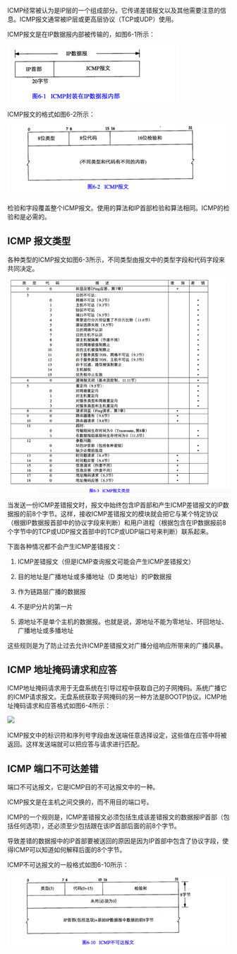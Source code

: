ICMP经常被认为是IP层的一个组成部分。它传递差错报文以及其他需要注意的信息。ICMP报文通常被IP层或更高层协议（TCP或UDP）使用。

ICMP报文是在IP数据报内部被传输的，如图6-1所示：

![](./include/6-1.png)

ICMP报文的格式如图6-2所示：

![](./include/6-2.png)

检验和字段覆盖整个ICMP报文。使用的算法和IP首部检验和算法相同。ICMP的检验和是必需的。


## ICMP 报文类型
各种类型的ICMP报文如图6-3所示，不同类型由报文中的类型字段和代码字段来共同决定。

![](./include/6-3.png)

当发送一份ICMP差错报文时，报文中始终包含IP首部和产生ICMP差错报文的IP数据报的前8个字节。这样，接收ICMP差错报文的模块就会把它与某个特定协议（根据IP数据报首部中的协议字段来判断）和用户进程（根据包含在IP数据报前8个字节中的TCP或UDP报文首部中的TCP或UDP端口号来判断）联系起来。

下面各种情况都不会产生ICMP差错报文：

1. ICMP差错报文（但是ICMP查询报文可能会产生ICMP差错报文）

2. 目的地址是广播地址或多播地址（D 类地址）的IP数据报

3. 作为链路层广播的数据报

4. 不是IP分片的第一片

5. 源地址不是单个主机的数据报。也就是说，源地址不能为零地址、环回地址、广播地址或多播地址

这些规则是为了防止过去允许ICMP差错报文对广播分组响应所带来的广播风暴。

## ICMP 地址掩码请求和应答
ICMP地址掩码请求用于无盘系统在引导过程中获取自己的子网掩码。系统广播它的ICMP请求报文。无盘系统获取子网掩码的另一种方法是BOOTP协议。ICMP地址掩码请求和应答格式如图6-4所示：

![](.include/6-4.png)

ICMP报文中的标识符和序列号字段由发送端任意选择设定，这些值在应答中将被返回。这样发送端就可以把应答与请求进行匹配。

## ICMP 端口不可达差错
端口不可达报文，它是ICMP目的不可达报文中的一种。

ICMP报文是在主机之间交换的，而不用目的端口号。

ICMP的一个规则是，ICMP差错报文必须包括生成该差错报文的数据报IP首部（包括任何选项），还必须至少包括跟在该IP首部后面的前8个字节。

导致差错的数据报中的IP首部要被送回的原因是因为IP首部中包含了协议字段，使得ICMP可以知道如何解释后面的8个字节。

ICMP不可达报文的一般格式如图6-10所示：

![](./include/6-10.png)
